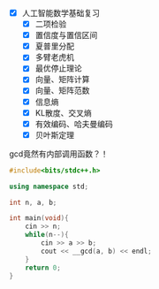 
- [x] 人工智能数学基础复习
	- [x] 二项检验
	- [x] 置信度与置信区间
	- [x] 夏普里分配
	- [x] 多臂老虎机
	- [x] 最优停止理论
	- [x] 向量、矩阵计算
	- [x] 向量、矩阵范数
	- [x] 信息熵
	- [x] KL散度、交叉熵
	- [x] 有效编码、哈夫曼编码
	- [x] 贝叶斯定理

gcd竟然有内部调用函数？！
```c++
#include<bits/stdc++.h>

using namespace std;

int n, a, b;

int main(void){
    cin >> n;
    while(n--){
        cin >> a >> b;
        cout << __gcd(a, b) << endl;
    }
    return 0;
}
```

